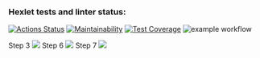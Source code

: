 ### Hexlet tests and linter status:
[![Actions Status](https://github.com/SmokieEyes/frontend-project-46/workflows/hexlet-check/badge.svg)](https://github.com/SmokieEyes/frontend-project-46/actions)
[![Maintainability](https://api.codeclimate.com/v1/badges/5b63d71981c488b4b25b/maintainability)](https://codeclimate.com/github/SmokieEyes/frontend-project-46/maintainability)
[![Test Coverage](https://api.codeclimate.com/v1/badges/5b63d71981c488b4b25b/test_coverage)](https://codeclimate.com/github/SmokieEyes/frontend-project-46/test_coverage)
![example workflow](https://github.com/SmokieEyes/frontend-project-46/actions/workflows/gitHub-actions.yml/badge.svg)

Step 3 
<a href="https://asciinema.org/a/WEGRyVnckQJBODLILrlpBKYtc" target="_blank"><img src="https://asciinema.org/a/WEGRyVnckQJBODLILrlpBKYtc.svg" /></a>
Step 6
<a href="https://asciinema.org/a/cWNpMHb6X8DwficM2AIdTmbYQ" target="_blank"><img src="https://asciinema.org/a/cWNpMHb6X8DwficM2AIdTmbYQ.svg" /></a>
Step 7
<a href="https://asciinema.org/a/LqCH14T8SuKxOtouMhcvylHWa" target="_blank"><img src="https://asciinema.org/a/LqCH14T8SuKxOtouMhcvylHWa.svg" /></a>